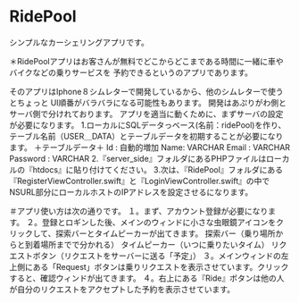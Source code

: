 # RidePool
シンプルなカーシェリングアプリです。


＊RidePoolアプリはお客さんが無料でどこからどこまである時間に一緒に車やバイクなどの乗りサービスを
予約できるというのアプリであります。

そのアプリはIphone８シムレターで開発しているから、他のシムレターで使うとちょっと
UI順番がバラバラになる可能性もあります。
開発はあぷりがわ側とサーバ側で分けれております。
アプリを適当に動くために、まずサーバの設定が必要になります。
	1.ローカルにSQLデータっベース(名前：ridePool)を作り、テーブル名前（USER＿DATA）とテーブルデータを初期することが必要になります。
			＋テーブルデータ＋
				Id : 自動的増加
				Name: VARCHAR
				Email : VARCHAR
				Password : VARCHAR
	2.『server_side』フォルダにあるPHPファイルはローカルの『htdocs』に貼り付けてください。
	3.次は、『RidePool』フォルダにある『RegisterViewController.swift』と『LoginViewController.swift』の中でNSURL部分にローカルホストのIPアドレスを設定させるになります。

＃アプリ使い方は次の通りです。
	１。まず、アカウント登録が必要になります。
	２。登録とロギンした後、メインのウィンドに小さな虫眼鏡アイコンをクリックして、探索バーとタイムピーカーが出てきます。
		探索バー（乗り場所からと到着場所までで分かれる）
		タイムピーカー（いつに乗りたいタイム）
		リクエストボタン（リクエストをサーバーに送る「予定」）
	３。メインウィンドの左上側にある「Request」ボタンは乗りリクエストを表示させています。クリックすると、確認ウィンドが出てきます。
	４。右上にある『Ride』ボタンは他の人が自分のリクエストをアクセプトした予約を表示させています。

